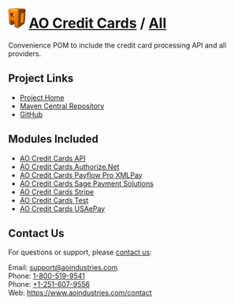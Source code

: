 # [<img src="ao-logo.png" alt="AO Logo" width="35" height="40">](https://www.aoindustries.com/) [AO Credit Cards](https://www.aoindustries.com/ao-credit-cards/) / [All](https://www.aoindustries.com/ao-credit-cards/all/)
Convenience POM to include the credit card processing API and all providers.

## Project Links
* [Project Home](https://www.aoindustries.com/ao-credit-cards/all/)
* [Maven Central Repository](https://search.maven.org/#search|gav|1|g:%22com.aoindustries%22%20AND%20a:%22ao-credit-cards-all%22)
* [GitHub](https://github.com/aoindustries/ao-credit-cards-all)

## Modules Included
* [AO Credit Cards API](https://www.aoindustries.com/ao-credit-cards/api/)
* [AO Credit Cards Authorize.Net](https://www.aoindustries.com/ao-credit-cards/authorizeNet/)
* [AO Credit Cards Payflow Pro XMLPay](https://www.aoindustries.com/ao-credit-cards/payflowPro/)
* [AO Credit Cards Sage Payment Solutions](https://www.aoindustries.com/ao-credit-cards/sagePayments/)
* [AO Credit Cards Stripe](https://www.aoindustries.com/ao-credit-cards/stripe/)
* [AO Credit Cards Test](https://www.aoindustries.com/ao-credit-cards/test/)
* [AO Credit Cards USAePay](https://www.aoindustries.com/ao-credit-cards/usaepay/)

## Contact Us
For questions or support, please [contact us](https://www.aoindustries.com/contact):

Email: [support@aoindustries.com](mailto:support@aoindustries.com)  
Phone: [1-800-519-9541](tel:1-800-519-9541)  
Phone: [+1-251-607-9556](tel:+1-251-607-9556)  
Web: https://www.aoindustries.com/contact
